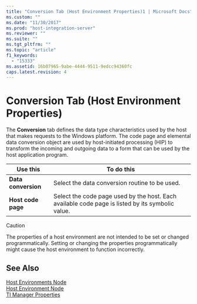 ```yaml
---
title: "Conversion Tab (Host Environment Properties)1 | Microsoft Docs"
ms.custom: ""
ms.date: "11/30/2017"
ms.prod: "host-integration-server"
ms.reviewer: ""
ms.suite: ""
ms.tgt_pltfrm: ""
ms.topic: "article"
f1_keywords: 
  - "15333"
ms.assetid: 16b07965-9abe-4444-9511-9edcc94360fc
caps.latest.revision: 4
---
```

# Conversion Tab (Host Environment Properties)
The **Conversion** tab defines the data type characteristics used by the host that makes requests to the Windows platform. The code page and elemental data conversion object are used by host-initiated processing (HIP) to transform the incoming and outgoing data to a form that can be used by the host application program.  
  
|Use this|To do this|  
|--------------|----------------|  
|**Data conversion**|Select the data conversion routine to be used.|  
|**Host code page**|Select the code page used by the host. Each available code page is listed by its symbolic value.|  
  
> [!CAUTION]
>  The properties of a host environment are not intended to be set or changed programmatically. Setting or changing the properties programmatically might cause the host environment to function incorrectly.  
  
## See Also  
 [Host Environments Node](../HIS2010/host-environments-node2.md)   
 [Host Environment Node](../HIS2010/host-environment-node2.md)   
 [TI Manager Properties](../HIS2010/ti-manager-properties1.md)
